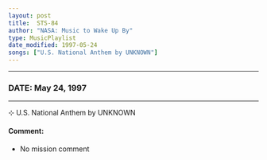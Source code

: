 ```yaml
---
layout: post
title:  STS-84
author: "NASA: Music to Wake Up By"
type: MusicPlaylist
date_modified: 1997-05-24
songs: ["U.S. National Anthem by UNKNOWN"]
---
```


----
### DATE: May 24, 1997
----
⊹ U.S. National Anthem by UNKNOWN

#### Comment:
* No mission comment



<br/>
<center>
	<a target="_blank"
	   href="https://twitter.com/intent/tweet?hashtags=Space,NASA,Playlist,NASAWakeupCalls,SpaceProgram&text={{ page.author}}, '{{ page.songs.first }}' {{ page.title }}, {{ page.date | date: '%B %d, %Y' }}. {{ site.url }}{{ page.url }}&via=nasawakeupcalls"><i class="fab fa-twitter" alt="Tweet this page" style="font-size: 1.3em;"></i></a>
	&nbsp; 	<i class="fas fa-user-astronaut" style="font-size: 1.5em;"></i> &nbsp;
    <a type="amzn" search="'U.S. National Anthem by UNKNOWN'" category="popular music">
    <i class="fab fa-amazon" style="font-size: 1.3em;"></i></a>
</center>
